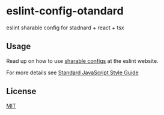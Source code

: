 # eslint-config-otandard

eslint sharable config for stadnard + react + tsx

## Usage

Read up on how to use [sharable configs](http://eslint.org/docs/developer-guide/shareable-configs) at the eslint website.

For more details see [Standard JavaScript Style Guide](https://standardjs.com/index.html)

## License

[MIT](LICENSE.md)
